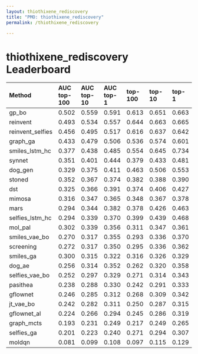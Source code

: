 ```yaml
---
layout: thiothixene_rediscovery
title: "PMO: thiothixene_rediscovery"
permalink: /thiothixene_rediscovery

---
```


# thiothixene_rediscovery Leaderboard




| Method | AUC top-100 | AUC top-10 | AUC top-1 | top-100 | top-10 | top-1 |
| :--- | :------------- | :--- | :--- | :--- | :--- | :--- |
| gp_bo | 0.502 | 0.559 | 0.591 | 0.613 | 0.651 | 0.663 |
| reinvent | 0.493 | 0.534 | 0.557 | 0.644 | 0.663 | 0.665 |
| reinvent_selfies | 0.456 | 0.495 | 0.517 | 0.616 | 0.637 | 0.642 |
| graph_ga | 0.433 | 0.479 | 0.506 | 0.536 | 0.574 | 0.601 |
| smiles_lstm_hc | 0.377 | 0.438 | 0.485 | 0.554 | 0.645 | 0.734 |
| synnet | 0.351 | 0.401 | 0.444 | 0.379 | 0.433 | 0.481 |
| dog_gen | 0.329 | 0.375 | 0.411 | 0.463 | 0.506 | 0.553 |
| stoned | 0.352 | 0.367 | 0.374 | 0.382 | 0.388 | 0.390 |
| dst | 0.325 | 0.366 | 0.391 | 0.374 | 0.406 | 0.427 |
| mimosa | 0.316 | 0.347 | 0.365 | 0.348 | 0.367 | 0.378 |
| mars | 0.294 | 0.344 | 0.382 | 0.378 | 0.426 | 0.463 |
| selfies_lstm_hc | 0.294 | 0.339 | 0.370 | 0.399 | 0.439 | 0.468 |
| mol_pal | 0.302 | 0.339 | 0.356 | 0.311 | 0.347 | 0.361 |
| smiles_vae_bo | 0.270 | 0.317 | 0.355 | 0.293 | 0.336 | 0.370 |
| screening | 0.272 | 0.317 | 0.350 | 0.295 | 0.336 | 0.362 |
| smiles_ga | 0.300 | 0.315 | 0.322 | 0.316 | 0.326 | 0.329 |
| dog_ae | 0.256 | 0.314 | 0.352 | 0.262 | 0.320 | 0.358 |
| selfies_vae_bo | 0.252 | 0.297 | 0.329 | 0.271 | 0.314 | 0.343 |
| pasithea | 0.238 | 0.288 | 0.330 | 0.242 | 0.291 | 0.333 |
| gflownet | 0.246 | 0.285 | 0.312 | 0.268 | 0.309 | 0.342 |
| jt_vae_bo | 0.242 | 0.282 | 0.311 | 0.250 | 0.287 | 0.315 |
| gflownet_al | 0.224 | 0.266 | 0.294 | 0.245 | 0.286 | 0.319 |
| graph_mcts | 0.193 | 0.231 | 0.249 | 0.217 | 0.249 | 0.265 |
| selfies_ga | 0.201 | 0.223 | 0.240 | 0.271 | 0.294 | 0.307 |
| moldqn | 0.081 | 0.099 | 0.108 | 0.097 | 0.115 | 0.129 |


